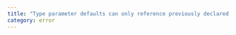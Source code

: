 ```yaml
---
title: "Type parameter defaults can only reference previously declared type parameters."
category: error
---
```


